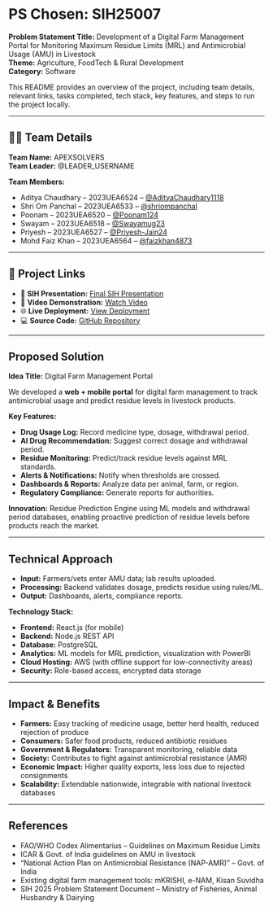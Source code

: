 # PS Chosen: SIH25007  
**Problem Statement Title:** Development of a Digital Farm Management Portal for Monitoring Maximum Residue Limits (MRL) and Antimicrobial Usage (AMU) in Livestock  
**Theme:** Agriculture, FoodTech & Rural Development  
**Category:** Software  


This README provides an overview of the project, including team details, relevant links, tasks completed, tech stack, key features, and steps to run the project locally.  

---

## 👨‍💻 Team Details  
**Team Name:** APEXSOLVERS  
**Team Leader:** @LEADER_USERNAME  

**Team Members:**  
- Aditya Chaudhary – 2023UEA6524 – [@AdityaChaudhary1118 ](https://github.com/AdityaChaudhary1118) 
- Shri Om Panchal – 2023UEA6533 – [@shriompanchal ](https://github.com/shriompanchal) 
- Poonam – 2023UEA6520 – [@Poonam124 ](https://github.com/Poonam124) 
- Swayam – 2023UEA6518 – [@Swayamug23 ](https://github.com/Swayamug23) 
- Priyesh – 2023UEA6527 – [@Priyesh-Jain24 ](https://github.com/Priyesh-Jain24) 
- Mohd Faiz Khan – 2023UEA6564 – [@faizkhan4873 ](https://github.com/faizkhan4873) 

---

## 🔗 Project Links  
- 📑 **SIH Presentation:** [Final SIH Presentation](https://docs.google.com/presentation/d/1TZal5pOefx8JHsCOQIEPQO8UsXOWhDGj/edit?usp=sharing&ouid=113530937554852282470&rtpof=true&sd=true)  
- 🎥 **Video Demonstration:** [Watch Video](https://youtu.be/aFVINcnA4PA) 
- 🌐 **Live Deployment:** [View Deployment](https://farm-care-flow.lovable.app)  
- 💻 **Source Code:** [GitHub Repository](https://github.com/Swayamug23/SIH_2025_Internal_Round_Submission)  

---


## Proposed Solution
**Idea Title:** Digital Farm Management Portal  

We developed a **web + mobile portal** for digital farm management to track antimicrobial usage and predict residue levels in livestock products.

**Key Features:**  
- **Drug Usage Log:** Record medicine type, dosage, withdrawal period.  
- **AI Drug Recommendation:** Suggest correct dosage and withdrawal period.  
- **Residue Monitoring:** Predict/track residue levels against MRL standards.  
- **Alerts & Notifications:** Notify when thresholds are crossed.  
- **Dashboards & Reports:** Analyze data per animal, farm, or region.  
- **Regulatory Compliance:** Generate reports for authorities.  

**Innovation:** Residue Prediction Engine using ML models and withdrawal period databases, enabling proactive prediction of residue levels before products reach the market.

---

## Technical Approach
- **Input:** Farmers/vets enter AMU data; lab results uploaded.  
- **Processing:** Backend validates dosage, predicts residue using rules/ML.  
- **Output:** Dashboards, alerts, compliance reports.  

**Technology Stack:**  
- **Frontend:** React.js (for mobile)  
- **Backend:** Node.js REST API  
- **Database:** PostgreSQL  
- **Analytics:** ML models for MRL prediction, visualization with PowerBI  
- **Cloud Hosting:** AWS (with offline support for low-connectivity areas)  
- **Security:** Role-based access, encrypted data storage  

---

## Impact & Benefits
- **Farmers:** Easy tracking of medicine usage, better herd health, reduced rejection of produce  
- **Consumers:** Safer food products, reduced antibiotic residues  
- **Government & Regulators:** Transparent monitoring, reliable data  
- **Society:** Contributes to fight against antimicrobial resistance (AMR)  
- **Economic Impact:** Higher quality exports, less loss due to rejected consignments  
- **Scalability:** Extendable nationwide, integrable with national livestock databases  

---

## References
- FAO/WHO Codex Alimentarius – Guidelines on Maximum Residue Limits  
- ICAR & Govt. of India guidelines on AMU in livestock  
- “National Action Plan on Antimicrobial Resistance (NAP-AMR)” – Govt. of India  
- Existing digital farm management tools: mKRISHI, e-NAM, Kisan Suvidha  
- SIH 2025 Problem Statement Document – Ministry of Fisheries, Animal Husbandry & Dairying
